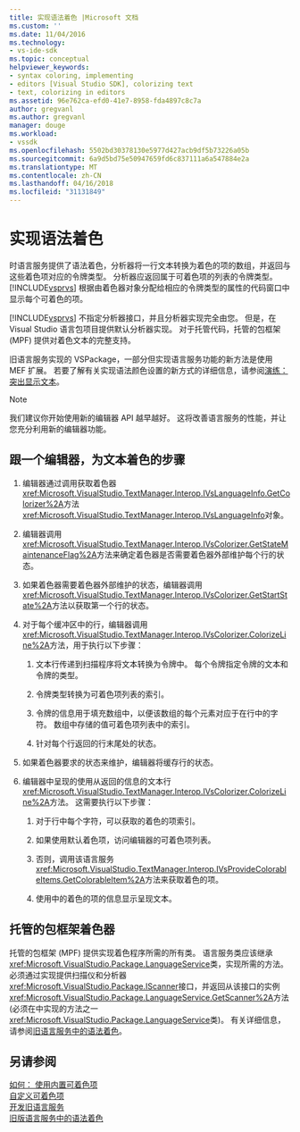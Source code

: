 ```yaml
---
title: 实现语法着色 |Microsoft 文档
ms.custom: ''
ms.date: 11/04/2016
ms.technology:
- vs-ide-sdk
ms.topic: conceptual
helpviewer_keywords:
- syntax coloring, implementing
- editors [Visual Studio SDK], colorizing text
- text, colorizing in editors
ms.assetid: 96e762ca-efd0-41e7-8958-fda4897c8c7a
author: gregvanl
ms.author: gregvanl
manager: douge
ms.workload:
- vssdk
ms.openlocfilehash: 5502bd30378130e5977d427acb9df5b73226a05b
ms.sourcegitcommit: 6a9d5bd75e50947659fd6c837111a6a547884e2a
ms.translationtype: MT
ms.contentlocale: zh-CN
ms.lasthandoff: 04/16/2018
ms.locfileid: "31131849"
---
```

# <a name="implementing-syntax-coloring"></a>实现语法着色
时语言服务提供了语法着色，分析器将一行文本转换为着色的项的数组，并返回与这些着色项对应的令牌类型。 分析器应返回属于可着色项的列表的令牌类型。 [!INCLUDE[vsprvs](../../code-quality/includes/vsprvs_md.md)] 根据由着色器对象分配给相应的令牌类型的属性的代码窗口中显示每个可着色的项。  
  
 [!INCLUDE[vsprvs](../../code-quality/includes/vsprvs_md.md)] 不指定分析器接口，并且分析器实现完全由您。 但是，在 Visual Studio 语言包项目提供默认分析器实现。 对于托管代码，托管的包框架 (MPF) 提供对着色文本的完整支持。  
  
 旧语言服务实现的 VSPackage，一部分但实现语言服务功能的新方法是使用 MEF 扩展。 若要了解有关实现语法颜色设置的新方式的详细信息，请参阅[演练： 突出显示文本](../../extensibility/walkthrough-highlighting-text.md)。  
  
> [!NOTE]
>  我们建议你开始使用新的编辑器 API 越早越好。 这将改善语言服务的性能，并让您充分利用新的编辑器功能。  
  
## <a name="steps-followed-by-an-editor-to-colorize-text"></a>跟一个编辑器，为文本着色的步骤  
  
1.  编辑器通过调用获取着色器<xref:Microsoft.VisualStudio.TextManager.Interop.IVsLanguageInfo.GetColorizer%2A>方法<xref:Microsoft.VisualStudio.TextManager.Interop.IVsLanguageInfo>对象。  
  
2.  编辑器调用<xref:Microsoft.VisualStudio.TextManager.Interop.IVsColorizer.GetStateMaintenanceFlag%2A>方法来确定着色器是否需要着色器外部维护每个行的状态。  
  
3.  如果着色器需要着色器外部维护的状态，编辑器调用<xref:Microsoft.VisualStudio.TextManager.Interop.IVsColorizer.GetStartState%2A>方法以获取第一个行的状态。  
  
4.  对于每个缓冲区中的行，编辑器调用<xref:Microsoft.VisualStudio.TextManager.Interop.IVsColorizer.ColorizeLine%2A>方法，用于执行以下步骤：  
  
    1.  文本行传递到扫描程序将文本转换为令牌中。 每个令牌指定令牌的文本和令牌的类型。  
  
    2.  令牌类型转换为可着色项列表的索引。  
  
    3.  令牌的信息用于填充数组中，以便该数组的每个元素对应于在行中的字符。 数组中存储的值可着色项列表中的索引。  
  
    4.  针对每个行返回的行末尾处的状态。  
  
5.  如果着色器要求的状态来维护，编辑器将缓存行的状态。  
  
6.  编辑器中呈现的使用从返回的信息的文本行<xref:Microsoft.VisualStudio.TextManager.Interop.IVsColorizer.ColorizeLine%2A>方法。 这需要执行以下步骤：  
  
    1.  对于行中每个字符，可以获取的着色的项索引。  
  
    2.  如果使用默认着色项，访问编辑器的可着色项列表。  
  
    3.  否则，调用该语言服务<xref:Microsoft.VisualStudio.TextManager.Interop.IVsProvideColorableItems.GetColorableItem%2A>方法来获取着色的项。  
  
    4.  使用中的着色的项的信息显示呈现文本。  
  
## <a name="managed-package-framework-colorizer"></a>托管的包框架着色器  
 托管的包框架 (MPF) 提供实现着色程序所需的所有类。 语言服务类应该继承<xref:Microsoft.VisualStudio.Package.LanguageService>类，实现所需的方法。 必须通过实现提供扫描仪和分析器<xref:Microsoft.VisualStudio.Package.IScanner>接口，并返回从该接口的实例<xref:Microsoft.VisualStudio.Package.LanguageService.GetScanner%2A>方法 (必须在中实现的方法之一<xref:Microsoft.VisualStudio.Package.LanguageService>类)。 有关详细信息，请参阅[旧语言服务中的语法着色](../../extensibility/internals/syntax-colorizing-in-a-legacy-language-service.md)。  
  
## <a name="see-also"></a>另请参阅  
 [如何： 使用内置可着色项](../../extensibility/internals/how-to-use-built-in-colorable-items.md)   
 [自定义可着色项](../../extensibility/internals/custom-colorable-items.md)   
 [开发旧语言服务](../../extensibility/internals/developing-a-legacy-language-service.md)   
 [旧版语言服务中的语法着色](../../extensibility/internals/syntax-colorizing-in-a-legacy-language-service.md)